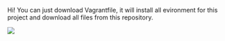 Hi! You can just download Vagrantfile, it will install all evironment for this project and download all files from this repository.

<a href="https://codeclimate.com/github/dan-abramov/flashcards/maintainability"><img src="https://api.codeclimate.com/v1/badges/99e49dda67b3b2172a65/maintainability" /></a>
